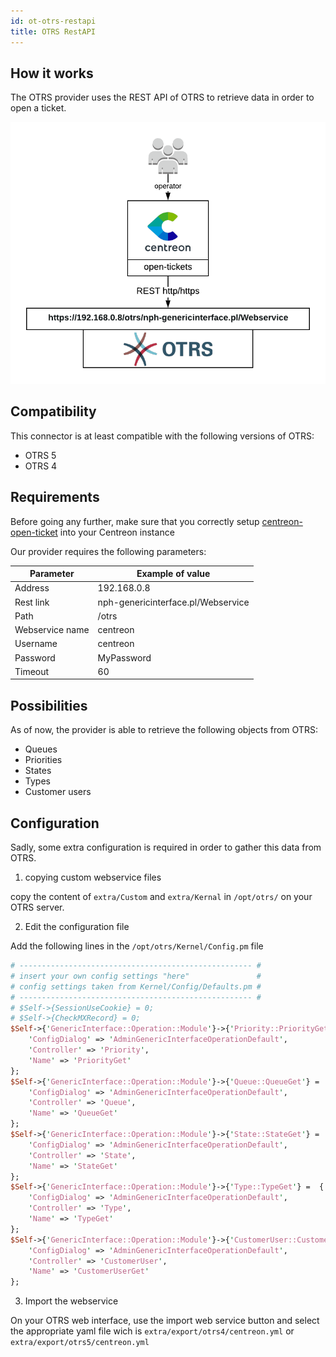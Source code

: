```yaml
---
id: ot-otrs-restapi
title: OTRS RestAPI
---
```


## How it works

The OTRS provider uses the REST API of OTRS to retrieve data in order to open a
ticket.

![architecture](../../assets/integrations/open-tickets/ot-otrs-architecture.png)

## Compatibility

This connector is at least compatible with the following versions of OTRS:

  - OTRS 5
  - OTRS 4

## Requirements

Before going any further, make sure that you correctly setup
[centreon-open-ticket](https://documentation.centreon.com/docs/centreon-open-tickets/en/latest/installation/index.html)
into your Centreon instance

Our provider requires the following parameters:

| Parameter       | Example of value                   |
| --------------- | ---------------------------------- |
| Address         | 192.168.0.8                        |
| Rest link       | nph-genericinterface.pl/Webservice |
| Path            | /otrs                              |
| Webservice name | centreon                           |
| Username        | centreon                           |
| Password        | MyPassword                         |
| Timeout         | 60                                 |

## Possibilities

As of now, the provider is able to retrieve the following objects from OTRS:

  - Queues
  - Priorities
  - States
  - Types
  - Customer users

## Configuration

Sadly, some extra configuration is required in order to gather this data from
OTRS.

1.  copying custom webservice files

copy the content of `extra/Custom` and `extra/Kernal` in `/opt/otrs/` on your
OTRS server.

2.  Edit the configuration file

Add the following lines in the `/opt/otrs/Kernel/Config.pm` file

``` perl
# ---------------------------------------------------- #
# insert your own config settings "here"               #
# config settings taken from Kernel/Config/Defaults.pm #
# ---------------------------------------------------- #
# $Self->{SessionUseCookie} = 0;
# $Self->{CheckMXRecord} = 0;
$Self->{'GenericInterface::Operation::Module'}->{'Priority::PriorityGet'} =  {
    'ConfigDialog' => 'AdminGenericInterfaceOperationDefault',
    'Controller' => 'Priority',
    'Name' => 'PriorityGet'
};
$Self->{'GenericInterface::Operation::Module'}->{'Queue::QueueGet'} =  {
    'ConfigDialog' => 'AdminGenericInterfaceOperationDefault',
    'Controller' => 'Queue',
    'Name' => 'QueueGet'
};
$Self->{'GenericInterface::Operation::Module'}->{'State::StateGet'} =  {
    'ConfigDialog' => 'AdminGenericInterfaceOperationDefault',
    'Controller' => 'State',
    'Name' => 'StateGet'
};
$Self->{'GenericInterface::Operation::Module'}->{'Type::TypeGet'} =  {
    'ConfigDialog' => 'AdminGenericInterfaceOperationDefault',
    'Controller' => 'Type',
    'Name' => 'TypeGet'
};
$Self->{'GenericInterface::Operation::Module'}->{'CustomerUser::CustomerUserGet'} =  {
    'ConfigDialog' => 'AdminGenericInterfaceOperationDefault',
    'Controller' => 'CustomerUser',
    'Name' => 'CustomerUserGet'
};
```

3.  Import the webservice

On your OTRS web interface, use the import web service button and select the
appropriate yaml file wich is `extra/export/otrs4/centreon.yml` or
`extra/export/otrs5/centreon.yml`
